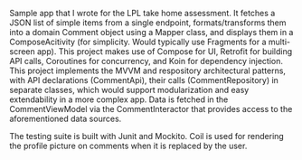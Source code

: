 Sample app that I wrote for the LPL take home assessment. It fetches a JSON list of simple items from a single endpoint, formats/transforms them into a domain Comment object using a Mapper class, and displays them in a ComposeAcitivity (for simplicity. Would typically use Fragments for a multi-screen app). This project makes use of Compose for UI, Retrofit for building API calls, Coroutines for concurrency, and Koin for dependency injection. This project implements the MVVM and respository architectural patterns, with API declarations (CommentApi), their calls (CommentRepository) in separate classes, which would support modularization and easy extendability in a more complex app. Data is fetched in the CommentViewModel via the CommentInteractor that provides access to the aforementioned data sources.

The testing suite is built with Junit and Mockito. Coil is used for rendering the profile picture on comments when it is replaced by the user.
